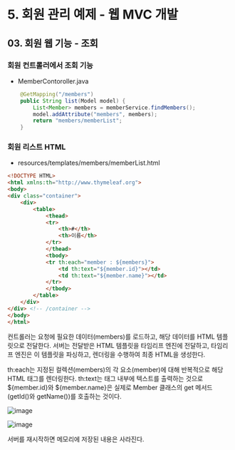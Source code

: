 # 5. 회원 관리 예제 - 웹 MVC 개발
## 03. 회원 웹 기능 - 조회
### 회원 컨트롤러에서 조회 기능
- MemberContoroller.java
```java
    @GetMapping("/members")
    public String list(Model model) {
        List<Member> members = memberService.findMembers();
        model.addAttribute("members", members);
        return "members/memberList";
    }
```
### 회원 리스트 HTML
- resources/templates/members/memberList.html
```html
<!DOCTYPE HTML>
<html xmlns:th="http://www.thymeleaf.org">
<body>
<div class="container">
    <div>
        <table>
            <thead>
            <tr>
                <th>#</th>
                <th>이름</th>
            </tr>
            </thead>
            <tbody>
            <tr th:each="member : ${members}">
                <td th:text="${member.id}"></td>
                <td th:text="${member.name}"></td>
            </tr>
            </tbody>
        </table>
    </div>
</div> <!-- /container -->
</body>
</html>
```
컨트롤러는 요청에 필요한 데이터(members)를 로드하고, 해당 데이터를 HTML 템플릿으로 전달한다.
서버는 전달받은 HTML 템플릿을 타임리프 엔진에 전달하고, 타임리프 엔진은 이 템플릿을 파싱하고, 렌더링을 수행하여 최종 HTML을 생성한다.

th:each는 지정된 컬렉션(members)의 각 요소(member)에 대해 반복적으로 해당 HTML 태그를 렌더링한다.
th:text는 태그 내부에 텍스트를 출력하는 것으로
${member.id}와 ${member.name}은 실제로 Member 클래스의 get 메서드(getId()와 getName())를 호출하는 것이다.

![image](https://github.com/GYUNGAEEEE/inflearn-Spring/assets/158580466/fcce6a3a-c2a2-43de-9021-c6372d8af2f1)

![image](https://github.com/GYUNGAEEEE/inflearn-Spring/assets/158580466/653449fd-09ce-4c56-a2ab-3a19eab26f6a)

서버를 재시작하면 메모리에 저장된 내용은 사라진다.
